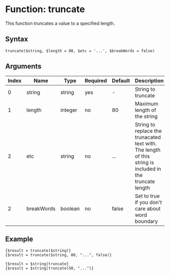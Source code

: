 # Function: truncate

This function truncates a value to a specified length.

## Syntax

```truncate($string, $length = 80, $etc = '...', $breakWords = false)```

## Arguments

|Index|Name|Type|Required|Default|Description|
|---|---|---|---|---|---|
|0|string|string|yes|-|String to truncate|
|1|length|integer|no|80|Maximum length of the string|
|2|etc|string|no|...|String to replace the trunacated text with. The length of this string is included in the truncate length|
|2|breakWords|boolean|no|false|Set to true if you don't care about word boundary|

## Example

```
{$result = truncate($string)}
{$result = truncate($string, 80, "...", false)}

{$result = $string|truncate}
{$result = $string|truncate(50, "...")}
```
